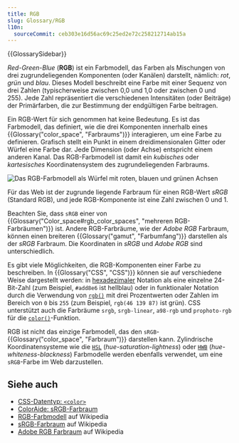 ```yaml
---
title: RGB
slug: Glossary/RGB
l10n:
  sourceCommit: ceb303e16d56ac69c25ed2e72c258212714ab15a
---
```


{{GlossarySidebar}}

_Red-Green-Blue_ (**RGB**) ist ein Farbmodell, das Farben als Mischungen von drei zugrundeliegenden Komponenten (oder Kanälen) darstellt, nämlich: _rot_, _grün_ und _blau_. Dieses Modell beschreibt eine Farbe mit einer Sequenz von drei Zahlen (typischerweise zwischen 0,0 und 1,0 oder zwischen 0 und 255). Jede Zahl repräsentiert die verschiedenen Intensitäten (oder Beiträge) der Primärfarben, die zur Bestimmung der endgültigen Farbe beitragen.

Ein RGB-Wert für sich genommen hat keine Bedeutung. Es ist das Farbmodell, das definiert, wie die drei Komponenten innerhalb eines {{Glossary("color_space", "Farbraums")}} interagieren, um eine Farbe zu definieren. Grafisch stellt ein Punkt in einem dreidimensionalen Gitter oder Würfel eine Farbe dar. Jede Dimension (oder Achse) entspricht einem anderen Kanal. Das RGB-Farbmodell ist damit ein _kubisches_ oder _kartesisches_ Koordinatensystem des zugrundeliegenden Farbraums.

![Das RGB-Farbmodell als Würfel mit roten, blauen und grünen Achsen](rgb_color_cube.png)

Für das Web ist der zugrunde liegende Farbraum für einen RGB-Wert _sRGB_ (Standard RGB), und jede RGB-Komponente ist eine Zahl zwischen 0 und 1.

Beachten Sie, dass `sRGB` einer von {{Glossary("Color_space#rgb_color_spaces", "mehreren RGB-Farbräumen")}} ist. Andere RGB-Farbräume, wie der _Adobe RGB_ Farbraum, können einen breiteren {{Glossary("gamut", "Farbumfang")}} darstellen als der _sRGB_ Farbraum. Die Koordinaten in _sRGB_ und _Adobe RGB_ sind unterschiedlich.

Es gibt viele Möglichkeiten, die RGB-Komponenten einer Farbe zu beschreiben. In {{Glossary("CSS", "CSS")}} können sie auf verschiedene Weise dargestellt werden: in [hexadezimaler](/de/docs/Web/CSS/hex-color) Notation als eine einzelne 24-Bit-Zahl (zum Beispiel, `#add8e6` ist hellblau) oder in funktionaler Notation durch die Verwendung von [`rgb()`](/de/docs/Web/CSS/color_value/rgb) mit drei Prozentwerten oder Zahlen im Bereich von `0` bis `255` (zum Beispiel, `rgb(46 139 87)` ist grün). CSS unterstützt auch die Farbräume `srgb`, `srgb-linear`, `a98-rgb` und `prophoto-rgb` für die [`color()`](/de/docs/Web/CSS/color_value/color)-Funktion.

RGB ist nicht das einzige Farbmodell, das den `sRGB`-{{Glossary("color_space", "Farbraum")}} darstellen kann. Zylindrische Koordinatensysteme wie die [`HSL`](/de/docs/Web/CSS/color_value/hsl) (_hue-saturation-lightness_) oder [`HWB`](/de/docs/Web/CSS/color_value/hwb) (_hue-whiteness-blackness_) Farbmodelle werden ebenfalls verwendet, um eine `sRGB`-Farbe im Web darzustellen.

## Siehe auch

- [CSS-Datentyp: `<color>`](/de/docs/Web/CSS/color_value)
- [ColorAide: sRGB-Farbraum](https://facelessuser.github.io/coloraide/colors/srgb/)
- [RGB-Farbmodell](https://en.wikipedia.org/wiki/RGB_color_model) auf Wikipedia
- [sRGB-Farbraum](https://en.wikipedia.org/wiki/SRGB) auf Wikipedia
- [Adobe RGB Farbraum](https://en.wikipedia.org/wiki/Adobe_RGB_color_space) auf Wikipedia
